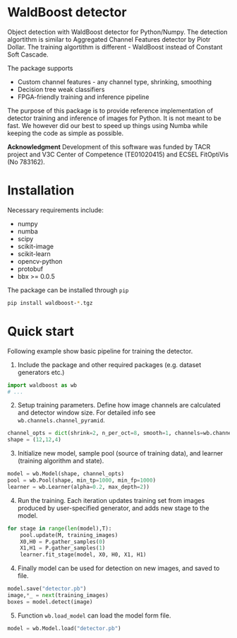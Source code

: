 # WaldBoost detector

Object detection with WaldBoost detector for Python/Numpy. The detection
algortithm is similar to Aggregated Channel Features detector by Piotr Dollar.
The training algortithm is different - WaldBoost instead of Constant Soft Cascade.

The package supports
* Custom channel features - any channel type, shrinking, smoothing
* Decision tree weak classifiers
* FPGA-friendly training and inference pipeline

The purpose of this package is to provide reference implementation of detector training and inference of images for Python. It is not meant to be fast. We however did our best to speed up things using Numba while keeping the code as simple as possible.

**Acknowledgment** Development of this software was funded by TACR project and V3C Center of Competence (TE01020415) and ECSEL FitOptiVis (No 783162).

# Installation

Necessary requirements include:
* numpy
* numba
* scipy
* scikit-image
* scikit-learn
* opencv-python
* protobuf
* bbx >= 0.0.5

The package can be installed through `pip`

```bash
pip install waldboost-*.tgz
```

# Quick start

Following example show basic pipeline for training the detector.

1. Include the package and other required packages (e.g. dataset generators etc.)

```python
import waldboost as wb
# ...
```

2. Setup training parameters. Define how image channels are calculated and detector window size. For detailed info see `wb.channels.channel_pyramid`.

```python
channel_opts = dict(shrink=2, n_per_oct=8, smooth=1, channels=wb.channels.grad_hist)
shape = (12,12,4)
```

3. Initialize new model, sample pool (source of training data), and learner (training algorithm and state).

```python
model = wb.Model(shape, channel_opts)
pool = wb.Pool(shape, min_tp=1000, min_fp=1000)
learner = wb.Learner(alpha=0.2, max_depth=2))
```

4. Run the training. Each iteration updates training set from images produced by user-specified generator, and adds new stage to the model.

```python
for stage in range(len(model),T):
    pool.update(M, training_images)
    X0,H0 = P.gather_samples(0)
    X1,H1 = P.gather_samples(1)
    learner.fit_stage(model, X0, H0, X1, H1)
```

4. Finally model can be used for detection on new images, and saved to file.

```python
model.save("detector.pb")
image,*_ = next(training_images)
boxes = model.detect(image)
```

5. Function `wb.load_model` can load the model form file.

```python
model = wb.Model.load("detector.pb")
```